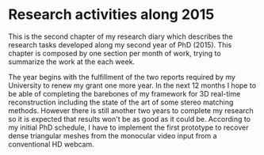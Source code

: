 # Research activities along 2015

This is the second chapter of my research diary which describes the research tasks developed along my second year of PhD (2015). This chapter is composed by one section per month of work, trying to summarize the work at the each week.

The year begins with the fulfillment of the two reports required by my University to renew my grant one more year. In the next 12 months I hope to be able of completing the barebones of my framework for 3D real-time reconstruction including the state of the art of some stereo matching methods. However there is still another two years to complete my research so it is expected that results won't be as good as it could be. According to my initial PhD schedule, I have to implement the first prototype to recover dense triangular meshes from the monocular video input from a conventional HD webcam.
